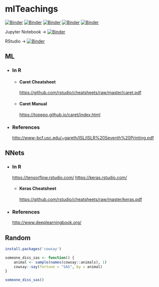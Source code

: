# mlTeachings


[![Binder](http://mybinder.org/badge.svg)](http://beta.mybinder.org/v2/gh/gbonomib/mlTeachings/master?urlpath=lab?filepath=lessons/one/0_intro_tidiverse.ipynb)
[![Binder](http://mybinder.org/badge.svg)](http://beta.mybinder.org/v2/gh/gbonomib/mlTeachings/master?urlpath=lab?filepath=lessons/one/1_datasets.ipynb)
[![Binder](http://mybinder.org/badge.svg)](http://beta.mybinder.org/v2/gh/gbonomib/mlTeachings/master?urlpath=lab?filepath=lessons/one/2_knn.ipynb)
[![Binder](http://mybinder.org/badge.svg)](http://beta.mybinder.org/v2/gh/gbonomib/mlTeachings/master?urlpath=lab?filepath=lessons/one/3_svm.ipynb)
[![Binder](http://mybinder.org/badge.svg)](http://beta.mybinder.org/v2/gh/gbonomib/mlTeachings/master?urlpath=lab?filepath=lessons/one/4_dt.ipynb)

Jupyter Notebook -> [![Binder](http://mybinder.org/badge.svg)](http://beta.mybinder.org/v2/gh/gbonomib/mlTeachings/master?urlpath=tree)

RStudio -> [![Binder](http://mybinder.org/badge.svg)](http://beta.mybinder.org/v2/gh/gbonomib/mlTeachings/master?urlpath=rstudio)

## ML
* ### In R
    * #### Caret Cheatsheet
        https://github.com/rstudio/cheatsheets/raw/master/caret.pdf
    * #### Caret Manual
         https://topepo.github.io/caret/index.html
* ### References
    http://www-bcf.usc.edu/~gareth/ISL/ISLR%20Seventh%20Printing.pdf

## NNets
* ### In R
    https://tensorflow.rstudio.com/
    https://keras.rstudio.com/
    * #### Keras Cheatsheet
        https://github.com/rstudio/cheatsheets/raw/master/keras.pdf
*   ### References
    http://www.deeplearningbook.org/

## Random

```r
install.packages('cowsay')

someone_diss_sas <- function() {
    animal <- sample(names(cowsay::animals), 1) 
    cowsay::say(fortune = "SAS", by = animal)  
}

someone_diss_sas()

```

